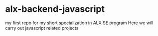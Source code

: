 # alx-backend-javascript
my first repo for my short specialization in ALX SE program
Here we will carry out javascript related projects

